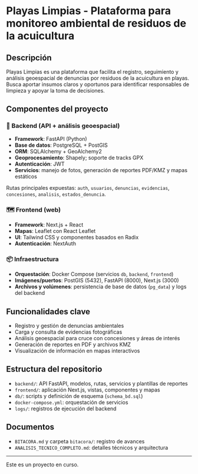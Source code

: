 # Playas Limpias - Plataforma para monitoreo ambiental de residuos de la acuicultura

## Descripción

Playas Limpias es una plataforma que facilita el registro, seguimiento y análisis geoespacial de denuncias por residuos de la acuicultura en playas. Busca aportar insumos claros y oportunos para identificar responsables de limpieza y apoyar la toma de decisiones.

## Componentes del proyecto

### 🧱 Backend (API + análisis geoespacial)

- **Framework**: FastAPI (Python)
- **Base de datos**: PostgreSQL + PostGIS
- **ORM**: SQLAlchemy + GeoAlchemy2
- **Geoprocesamiento**: Shapely; soporte de tracks GPX
- **Autenticación**: JWT
- **Servicios**: manejo de fotos, generación de reportes PDF/KMZ y mapas estáticos

Rutas principales expuestas: `auth`, `usuarios`, `denuncias`, `evidencias`, `concesiones`, `analisis`, `estados_denuncia`.

### 🗺️ Frontend (web)

- **Framework**: Next.js + React
- **Mapas**: Leaflet con React Leaflet
- **UI**: Tailwind CSS y componentes basados en Radix
- **Autenticación**: NextAuth

### 📦 Infraestructura

- **Orquestación**: Docker Compose (servicios `db`, `backend`, `frontend`)
- **Imágenes/puertos**: PostGIS (5432), FastAPI (8000), Next.js (3000)
- **Archivos y volúmenes**: persistencia de base de datos (`pg_data`) y logs del backend

## Funcionalidades clave

- Registro y gestión de denuncias ambientales
- Carga y consulta de evidencias fotográficas
- Análisis geoespacial para cruce con concesiones y áreas de interés
- Generación de reportes en PDF y archivos KMZ
- Visualización de información en mapas interactivos

## Estructura del repositorio

- `backend/`: API FastAPI, modelos, rutas, servicios y plantillas de reportes
- `frontend/`: aplicación Next.js, vistas, componentes y mapas
- `db/`: scripts y definición de esquema (`schema_bd.sql`)
- `docker-compose.yml`: orquestación de servicios
- `logs/`: registros de ejecución del backend

## Documentos

- `BITACORA.md` y carpeta `bitacora/`: registro de avances
- `ANALISIS_TECNICO_COMPLETO.md`: detalles técnicos y arquitectura

---

Este es un proyecto en curso.